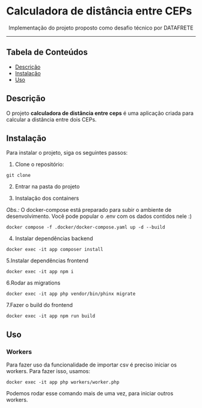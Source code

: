 # Calculadora de distância entre CEPs
<p align="center">Implementação do projeto proposto como desafio técnico por DATAFRETE</p>

---

## Tabela de Conteúdos

- [Descrição](#descrição)
- [Instalação](#instalação)
- [Uso](#uso)

## Descrição
O projeto **calculadora de distância  entre ceps** é uma aplicação criada para calcular a distância entre dois CEPs.

## Instalação
Para instalar o projeto, siga os seguintes passos:

1. Clone o repositório:
```
git clone 
```
2. Entrar na pasta do projeto

3. Instalação dos containers

*Obs.:* O docker-compose está preparado para subir o ambiente de desenvolvimento.
    Você pode popular o .env com os dados contidos nele :)
```
docker compose -f .docker/docker-compose.yaml up -d --build
```
4. Instalar dependências backend
```
docker exec -it app composer install
```
5.Instalar dependências frontend
```
docker exec -it app npm i
```
6.Rodar as migrations
```
docker exec -it app php vendor/bin/phinx migrate
```
7.Fazer o build do frontend
```
docker exec -it app npm run build
```
## Uso

### Workers
Para fazer uso da funcionalidade de importar csv é preciso iniciar os workers. Para fazer isso, usamos:
```
docker exec -it app php workers/worker.php
```
Podemos rodar esse comando mais de uma vez, para iniciar outros workers.
